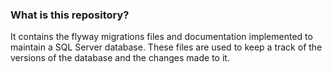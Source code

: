 ### What is this repository?
It contains the flyway migrations files and documentation implemented to maintain a SQL Server database. These files are used to keep a track of the versions of the database and the changes made to it.